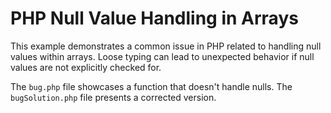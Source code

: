 # PHP Null Value Handling in Arrays

This example demonstrates a common issue in PHP related to handling null values within arrays.  Loose typing can lead to unexpected behavior if null values are not explicitly checked for.

The `bug.php` file showcases a function that doesn't handle nulls.  The `bugSolution.php` file presents a corrected version.